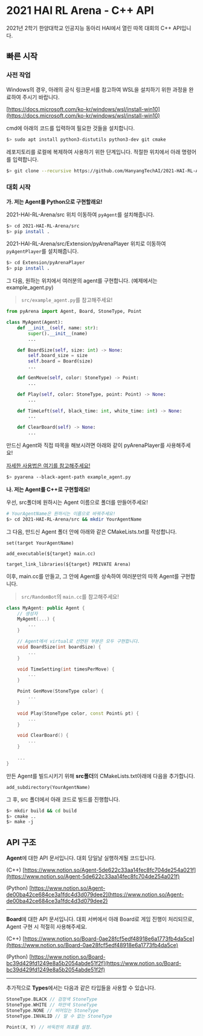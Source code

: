 # 2021 HAI RL Arena - C++ API
2021년 2학기 한양대학교 인공지능 동아리 HAI에서 열린 따목 대회의 C++ API입니다.

## 빠른 시작

### 사전 작업

Windows의 경우, 아래의 공식 링크문서를 참고하여 WSL을 설치하기 위한 과정을 완료하여 주시기 바랍니다.

[https://docs.microsoft.com/ko-kr/windows/wsl/install-win10](https://docs.microsoft.com/ko-kr/windows/wsl/install-win10)

cmd에 아래의 코드를 입력하여 필요한 것들을 설치합니다.

```bash
$> sudo apt install python3-distutils python3-dev git cmake
```

레포지토리를 로컬에 복제하여 사용하기 위한 단계입니다. 적절한 위치에서 아래 명령어를 입력합니다.

```bash
$> git clone --recursive https://github.com/HanyangTechAI/2021-HAI-RL-Arena
```

### 대회 시작

**가. 저는 Agent를 Python으로 구현할래요!**

2021-HAI-RL-Arena/src 위치 이동하여 `pyAgent`를 설치해줍니다.

```bash
$> cd 2021-HAI-RL-Arena/src
$> pip install .
```

2021-HAI-RL-Arena/src/Extension/pyArenaPlayer 위치로 이동하여 `pyAgentPlayer`를 설치해줍니다.

```bash
$> cd Extension/pyArenaPlayer
$> pip install .
```

그 다음, 원하는 위치에서 여러분의 agent를 구현합니다. (예제에서는 example_agent.py)

> `src/example_agent.py`를 참고해주세요!

```python
from pyArena import Agent, Board, StoneType, Point

class MyAgent(Agent):
	def __init__(self, name: str):
		super().__init__(name)
		...

	def BoardSize(self, size: int) -> None:
		self.board_size = size
		self.board = Board(size)
		...

	def GenMove(self, color: StoneType) -> Point:
		...

	def Play(self, color: StoneType, point: Point) -> None:
		...

	def TimeLeft(self, black_time: int, white_time: int) -> None:
		...

	def ClearBoard(self) -> None:
		...
```

만드신 Agent와 직접 따목을 해보시려면 아래와 같이 pyArenaPlayer를 사용해주세요!

[자세한 사용법은 여기를 참고해주세요!](https://github.com/HanyangTechAI/2021-HAI-RL-Arena/tree/master/src/Extension/pyArenaPlayer)
```bash
$> pyarena --black-agent-path example_agent.py
```

**나. 저는 Agent를 C++로 구현할래요!**

우선, src폴더에 원하시는 Agent 이름으로 폴더를 만들어주세요!

```bash
# YourAgentName은 원하시는 이름으로 바꿔주세요!
$> cd 2021-HAI-RL-Arena/src && mkdir YourAgentName
```

그 다음, 만드신 Agent 폴더 안에 아래와 같은 CMakeLists.txt를 작성합니다.

```
set(target YourAgentName)

add_executable(${target} main.cc)

target_link_libraries(${target} PRIVATE Arena)
```

이후, main.cc를 만들고, 그 안에 Agent를 상속하여 여러분만의 따목 Agent를 구현합니다.

> `src/RandomBot`의 `main.cc`를 참고해주세요!

```cpp
class MyAgent: public Agent {
	// 생성자
	MyAgent(...) {
		...
	}

	// Agent에서 virtual로 선언된 부분은 모두 구현합니다.
	void BoardSize(int boardSize) {
		...
	}

	void TimeSetting(int timesPerMove) {
		...
	}

	Point GenMove(StoneType color) {
		...
	}

	void Play(StoneType color, const Point& pt) {
		...
	}

	void ClearBoard() {
		...
	}
	
	...
}
```

만든 Agent를 빌드시키기 위해 **src폴더**의 CMakeLists.txt아래에 다음을 추가합니다.
```
add_subdirectory(YourAgentName)
```

그 후, src 폴더에서 아래 코드로 빌드를 진행합니다.

```bash
$> mkdir build && cd build
$> cmake ..
$> make -j
```

## API 구조

**Agent**에 대한 API 문서입니다. 대회 당일날 실행하게될 코드입니다.

(C++)      [https://www.notion.so/Agent-5de622c33aa14fec8fc704de254a021f](https://www.notion.so/Agent-5de622c33aa14fec8fc704de254a021f)

(Python)  [https://www.notion.so/Agent-de00ba42ce684ce3a1fdc4d3d079dee2](https://www.notion.so/Agent-de00ba42ce684ce3a1fdc4d3d079dee2)

---

**Board**에 대한 API 문서입니다. 대회 서버에서 아래 Board로 게임 진행이 처리되므로, Agent 구현 시 적절히 사용해주세요.

(C++)      [https://www.notion.so/Board-0ae28fcf5edf48918e6a1773fb4da5ce](https://www.notion.so/Board-0ae28fcf5edf48918e6a1773fb4da5ce)

(Python)  [https://www.notion.so/Board-bc39d429fd1249e8a5b2054abde51f2f](https://www.notion.so/Board-bc39d429fd1249e8a5b2054abde51f2f)

---

추가적으로 **Types**에서는 다음과 같은 타입들을 사용할 수 있습니다.

```cpp
StoneType.BLACK // 검정색 StoneType
StoneType.WHITE // 하얀색 StoneType
StoneType.NONE // 비어있는 StoneType
StoneType.INVALID // 알 수 없는 StoneType

Point(X, Y) // 바둑판의 좌표를 설정.
